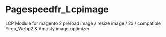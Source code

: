 # Pagespeedfr_Lcpimage
LCP Module for magento 2 preload image / resize image / 2x / compatible Yireo_Webp2 &amp; Amasty image optimizer
